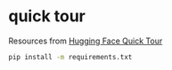 # quick tour

Resources from [Hugging Face Quick Tour](https://huggingface.co/docs/transformers/quicktour)

```bash
pip install -m requirements.txt
```
